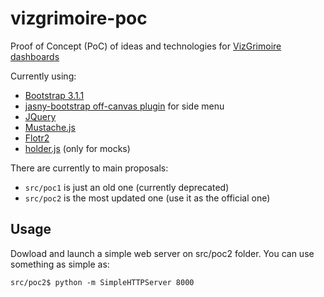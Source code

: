 vizgrimoire-poc
===============

Proof of Concept (PoC) of ideas and technologies for [VizGrimoire dashboards](https://github.com/VizGrimoire)

Currently using:
* [Bootstrap 3.1.1](http://getbootstrap.com/)
* [jasny-bootstrap off-canvas plugin](http://jasny.github.io/bootstrap/javascript/#offcanvas) for side menu
* [JQuery](http://jquery.com/)
* [Mustache.js](https://github.com/janl/mustache.js/)
* [Flotr2](http://humblesoftware.com/flotr2/)
* [holder.js](http://imsky.github.io/holder/) (only for mocks)

There are currently to main proposals:
* `src/poc1` is just an old one (currently deprecated)
* `src/poc2` is the most updated one (use it as the official one)

Usage
-----

Dowload and launch a simple web server on src/poc2 folder. You can use something as simple as:

`
src/poc2$ python -m SimpleHTTPServer 8000
`

